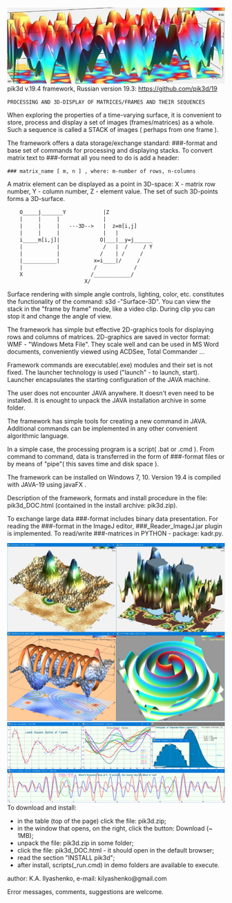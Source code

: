 ![head](/assets/images/830x290.jpg)
pik3d v.19.4 framework, Russian version 19.3: https://github.com/pik3d/19

    PROCESSING AND 3D-DISPLAY OF MATRICES/FRAMES AND THEIR SEQUENCES

When exploring the properties of a time-varying surface, it is convenient
to store, process and display a set of images (frames/matrices) as a whole.
Such a sequence is called a STACK of images ( perhaps from one frame ).

The framework offers a data storage/exchange standard: ###-format and
base set of commands for processing and displaying stacks.
To convert matrix text to ###-format all you need to do is add a header:

    ### matrix_name [ m, n ] , where: m-number of rows, n-columns

A matrix element can be displayed as a point in 3D-space:
X - matrix row number, Y - column number, Z - element value.
The set of such 3D-points forms a 3D-surface.

        O_____j_______Y            |Z
        |     |     |              |
        |     |     |   ---3D-->   |  z=m[i,j]
        |     |     |              |   |
        i_____m[i,j]|             O|___|__y=j______
        |           |              /   |  /     / Y
        |           |             /    | /     /
        |___________|           x=i____|/     /
        |                       /            /
        X                      /____________/
                             X/

Surface rendering with simple angle controls, lighting, color, etc.
constitutes the functionality of the command: s3d -"Surface-3D".
You can view the stack in the "frame by frame" mode, like a video clip.
During clip you can stop it and change the angle of view.

The framework has simple but effective 2D-graphics tools for displaying
rows and columns of matrices. 2D-graphics are saved in vector format:
WMF - "Windows Meta File". They scale well and can be used in MS Word
documents, conveniently viewed using ACDSee, Total Commander<F3> ...

Framework commands are executable(.exe) modules and their set is not fixed.
The launcher technology is used ("launch" - to launch, start). Launcher
encapsulates the starting configuration of the JAVA machine.

The user does not encounter JAVA anywhere. It doesn't even need to be installed.
It is enought to unpack the JAVA installation archive in some folder.

The framework has simple tools for creating a new command in JAVA. Additional
commands can be implemented in any other convenient algorithmic language.

In a simple case, the processing program is a script( .bat or .cmd ).
From command to command, data is transferred in the form of ###-format files
or by means of "pipe"( this saves time and disk space ).

The framework can be installed on Windows 7, 10.
Version 19.4 is compiled with JAVA-19 using javaFX .

Description of the framework, formats and install procedure in the file:
pik3d_DOC.html (contained in the install archive: pik3d.zip).

To exchange large data ###-format includes binary data presentation.
For reading the ###-format in the ImageJ editor, ###_Reader_ImageJ.jar plugin
is implemented. To read/write ###-matrices in PYTHON - package: kadr.py.

![4_view](/assets/images/4view.jpg)
![minMAJ](/assets/images/2dgra.png)
To download and install:
  - in the table (top of the page) click the file: pik3d.zip;
  - in the window that opens, on the right, click the button: Download (~ 1MB);
  - unpack the file: pik3d.zip in some folder;
  - click the file: pik3d_DOC.html - it should open in the default browser;
  - read the section "INSTALL pik3d";
  - after install, scripts(_run.cmd) in demo folders are available to execute.

<p>author: K.A. Ilyashenko, e-mail: kilyashenko@gmail.com</p>
Error messages, comments, suggestions  are  welcome.
